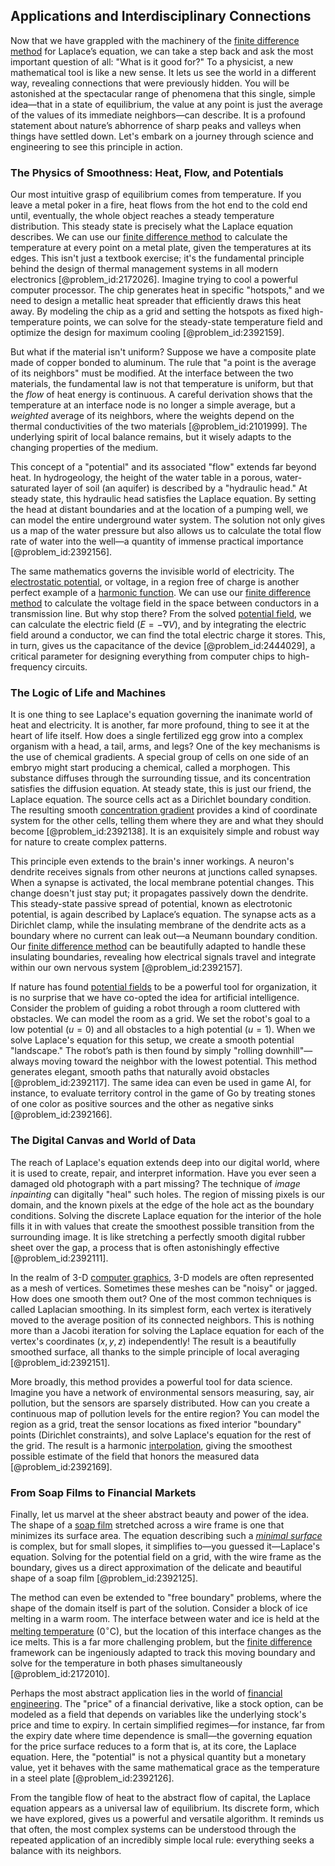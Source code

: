 ## Applications and Interdisciplinary Connections

Now that we have grappled with the machinery of the [finite difference method](@article_id:140584) for Laplace’s equation, we can take a step back and ask the most important question of all: "What is it good for?" To a physicist, a new mathematical tool is like a new sense. It lets us see the world in a different way, revealing connections that were previously hidden. You will be astonished at the spectacular range of phenomena that this single, simple idea—that in a state of equilibrium, the value at any point is just the average of the values of its immediate neighbors—can describe. It is a profound statement about nature’s abhorrence of sharp peaks and valleys when things have settled down. Let's embark on a journey through science and engineering to see this principle in action.

### The Physics of Smoothness: Heat, Flow, and Potentials

Our most intuitive grasp of equilibrium comes from temperature. If you leave a metal poker in a fire, heat flows from the hot end to the cold end until, eventually, the whole object reaches a steady temperature distribution. This steady state is precisely what the Laplace equation describes. We can use our [finite difference method](@article_id:140584) to calculate the temperature at every point on a metal plate, given the temperatures at its edges. This isn't just a textbook exercise; it's the fundamental principle behind the design of thermal management systems in all modern electronics [@problem_id:2172026]. Imagine trying to cool a powerful computer processor. The chip generates heat in specific "hotspots," and we need to design a metallic heat spreader that efficiently draws this heat away. By modeling the chip as a grid and setting the hotspots as fixed high-temperature points, we can solve for the steady-state temperature field and optimize the design for maximum cooling [@problem_id:2392159].

But what if the material isn't uniform? Suppose we have a composite plate made of copper bonded to aluminum. The rule that "a point is the average of its neighbors" must be modified. At the interface between the two materials, the fundamental law is not that temperature is uniform, but that the *flow* of heat energy is continuous. A careful derivation shows that the temperature at an interface node is no longer a simple average, but a *weighted* average of its neighbors, where the weights depend on the thermal conductivities of the two materials [@problem_id:2101999]. The underlying spirit of local balance remains, but it wisely adapts to the changing properties of the medium.

This concept of a "potential" and its associated "flow" extends far beyond heat. In hydrogeology, the height of the water table in a porous, water-saturated layer of soil (an aquifer) is described by a "hydraulic head." At steady state, this hydraulic head satisfies the Laplace equation. By setting the head at distant boundaries and at the location of a pumping well, we can model the entire underground water system. The solution not only gives us a map of the water pressure but also allows us to calculate the total flow rate of water into the well—a quantity of immense practical importance [@problem_id:2392156].

The same mathematics governs the invisible world of electricity. The [electrostatic potential](@article_id:139819), or voltage, in a region free of charge is another perfect example of a [harmonic function](@article_id:142903). We can use our [finite difference method](@article_id:140584) to calculate the voltage field in the space between conductors in a transmission line. But why stop there? From the solved [potential field](@article_id:164615), we can calculate the electric field ($E = -\nabla V$), and by integrating the electric field around a conductor, we can find the total electric charge it stores. This, in turn, gives us the capacitance of the device [@problem_id:2444029], a critical parameter for designing everything from computer chips to high-frequency circuits.

### The Logic of Life and Machines

It is one thing to see Laplace's equation governing the inanimate world of heat and electricity. It is another, far more profound, thing to see it at the heart of life itself. How does a single fertilized egg grow into a complex organism with a head, a tail, arms, and legs? One of the key mechanisms is the use of chemical gradients. A special group of cells on one side of an embryo might start producing a chemical, called a morphogen. This substance diffuses through the surrounding tissue, and its concentration satisfies the diffusion equation. At steady state, this is just our friend, the Laplace equation. The source cells act as a Dirichlet boundary condition. The resulting smooth [concentration gradient](@article_id:136139) provides a kind of coordinate system for the other cells, telling them where they are and what they should become [@problem_id:2392138]. It is an exquisitely simple and robust way for nature to create complex patterns.

This principle even extends to the brain's inner workings. A neuron's dendrite receives signals from other neurons at junctions called synapses. When a synapse is activated, the local membrane potential changes. This change doesn't just stay put; it propagates passively down the dendrite. This steady-state passive spread of potential, known as electrotonic potential, is again described by Laplace’s equation. The synapse acts as a Dirichlet clamp, while the insulating membrane of the dendrite acts as a boundary where no current can leak out—a Neumann boundary condition. Our [finite difference method](@article_id:140584) can be beautifully adapted to handle these insulating boundaries, revealing how electrical signals travel and integrate within our own nervous system [@problem_id:2392157].

If nature has found [potential fields](@article_id:142531) to be a powerful tool for organization, it is no surprise that we have co-opted the idea for artificial intelligence. Consider the problem of guiding a robot through a room cluttered with obstacles. We can model the room as a grid. We set the robot's goal to a low potential ($u=0$) and all obstacles to a high potential ($u=1$). When we solve Laplace's equation for this setup, we create a smooth potential "landscape." The robot’s path is then found by simply "rolling downhill"—always moving toward the neighbor with the lowest potential. This method generates elegant, smooth paths that naturally avoid obstacles [@problem_id:2392117]. The same idea can even be used in game AI, for instance, to evaluate territory control in the game of Go by treating stones of one color as positive sources and the other as negative sinks [@problem_id:2392166].

### The Digital Canvas and World of Data

The reach of Laplace's equation extends deep into our digital world, where it is used to create, repair, and interpret information. Have you ever seen a damaged old photograph with a part missing? The technique of *image inpainting* can digitally "heal" such holes. The region of missing pixels is our domain, and the known pixels at the edge of the hole act as the boundary conditions. Solving the discrete Laplace equation for the interior of the hole fills it in with values that create the smoothest possible transition from the surrounding image. It is like stretching a perfectly smooth digital rubber sheet over the gap, a process that is often astonishingly effective [@problem_id:2392111].

In the realm of 3-D [computer graphics](@article_id:147583), 3-D models are often represented as a mesh of vertices. Sometimes these meshes can be "noisy" or jagged. How does one smooth them out? One of the most common techniques is called Laplacian smoothing. In its simplest form, each vertex is iteratively moved to the average position of its connected neighbors. This is nothing more than a Jacobi iteration for solving the Laplace equation for each of the vertex's coordinates ($x, y, z$) independently! The result is a beautifully smoothed surface, all thanks to the simple principle of local averaging [@problem_id:2392151].

More broadly, this method provides a powerful tool for data science. Imagine you have a network of environmental sensors measuring, say, air pollution, but the sensors are sparsely distributed. How can you create a continuous map of pollution levels for the entire region? You can model the region as a grid, treat the sensor locations as fixed interior "boundary" points (Dirichlet constraints), and solve Laplace's equation for the rest of the grid. The result is a harmonic [interpolation](@article_id:275553), giving the smoothest possible estimate of the field that honors the measured data [@problem_id:2392169].

### From Soap Films to Financial Markets

Finally, let us marvel at the sheer abstract beauty and power of the idea. The shape of a [soap film](@article_id:267134) stretched across a wire frame is one that minimizes its surface area. The equation describing such a *[minimal surface](@article_id:266823)* is complex, but for small slopes, it simplifies to—you guessed it—Laplace's equation. Solving for the potential field on a grid, with the wire frame as the boundary, gives us a direct approximation of the delicate and beautiful shape of a soap film [@problem_id:2392125].

The method can even be extended to "free boundary" problems, where the shape of the domain itself is part of the solution. Consider a block of ice melting in a warm room. The interface between water and ice is held at the [melting temperature](@article_id:195299) ($0^\circ \text{C}$), but the location of this interface changes as the ice melts. This is a far more challenging problem, but the [finite difference](@article_id:141869) framework can be ingeniously adapted to track this moving boundary and solve for the temperature in both phases simultaneously [@problem_id:2172010].

Perhaps the most abstract application lies in the world of [financial engineering](@article_id:136449). The "price" of a financial derivative, like a stock option, can be modeled as a field that depends on variables like the underlying stock's price and time to expiry. In certain simplified regimes—for instance, far from the expiry date where time dependence is small—the governing equation for the price surface reduces to a form that is, at its core, the Laplace equation. Here, the "potential" is not a physical quantity but a monetary value, yet it behaves with the same mathematical grace as the temperature in a steel plate [@problem_id:2392126].

From the tangible flow of heat to the abstract flow of capital, the Laplace equation appears as a universal law of equilibrium. Its discrete form, which we have explored, gives us a powerful and versatile algorithm. It reminds us that often, the most complex systems can be understood through the repeated application of an incredibly simple local rule: everything seeks a balance with its neighbors.